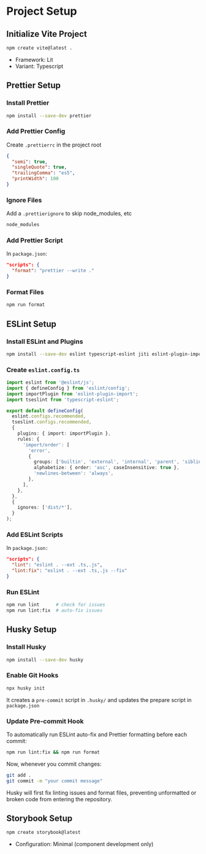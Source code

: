 # Project Setup

## Initialize Vite Project

```bash
npm create vite@latest .
```

- Framework: Lit
- Variant: Typescript

## Prettier Setup

### Install Prettier

```bash
npm install --save-dev prettier
```

### Add Prettier Config

Create `.prettierrc` in the project root

```json
{
  "semi": true,
  "singleQuote": true,
  "trailingComma": "es5",
  "printWidth": 100
}
```

### Ignore Files

Add a `.prettierignore` to skip node_modules, etc

```txt
node_modules
```

### Add Prettier Script

In `package.json`:

```json
"scripts": {
  "format": "prettier --write ."
}
```

### Format Files

```bash
npm run format
```

## ESLint Setup

### Install ESLint and Plugins

```bash
npm install --save-dev eslint typescript-eslint jiti eslint-plugin-import
```

### Create `eslint.config.ts`

```ts
import eslint from '@eslint/js';
import { defineConfig } from 'eslint/config';
import importPlugin from 'eslint-plugin-import';
import tseslint from 'typescript-eslint';

export default defineConfig(
  eslint.configs.recommended,
  tseslint.configs.recommended,
  {
    plugins: { import: importPlugin },
    rules: {
      'import/order': [
        'error',
        {
          groups: ['builtin', 'external', 'internal', 'parent', 'sibling', 'index'],
          alphabetize: { order: 'asc', caseInsensitive: true },
          'newlines-between': 'always',
        },
      ],
    },
  },
  {
    ignores: ['dist/*'],
  }
);
```

### Add ESLint Scripts

In `package.json:`

```json
"scripts": {
  "lint": "eslint . --ext .ts,.js",
  "lint:fix": "eslint . --ext .ts,.js --fix"
}
```

### Run ESLint

```bash
npm run lint      # check for issues
npm run lint:fix  # auto-fix issues
```

## Husky Setup

### Install Husky

```bash
npm install --save-dev husky
```

### Enable Git Hooks

```bash
npx husky init
```

It creates a `pre-commit` script in `.husky/` and updates the prepare script in `package.json`

### Update Pre-commit Hook

To automatically run ESLint auto-fix and Prettier formatting before each commit:

```bash
npm run lint:fix && npm run format
```

Now, whenever you commit changes:

```bash
git add .
git commit -m "your commit message"
```

Husky will first fix linting issues and format files, preventing unformatted or broken code from entering the repository.

## Storybook Setup

```bash
npm create storybook@latest
```

- Configuration: Minimal (component development only)
